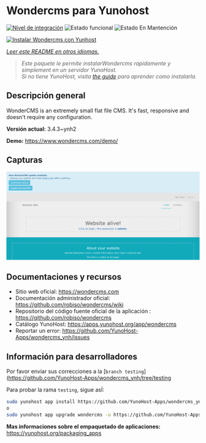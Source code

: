 <!--
Este archivo README esta generado automaticamente<https://github.com/YunoHost/apps/tree/master/tools/readme_generator>
No se debe editar a mano.
-->

# Wondercms para Yunohost

[![Nivel de integración](https://dash.yunohost.org/integration/wondercms.svg)](https://ci-apps.yunohost.org/ci/apps/wondercms/) ![Estado funcional](https://ci-apps.yunohost.org/ci/badges/wondercms.status.svg) ![Estado En Mantención](https://ci-apps.yunohost.org/ci/badges/wondercms.maintain.svg)

[![Instalar Wondercms con Yunhost](https://install-app.yunohost.org/install-with-yunohost.svg)](https://install-app.yunohost.org/?app=wondercms)

*[Leer este README en otros idiomas.](./ALL_README.md)*

> *Este paquete le permite instalarWondercms rapidamente y simplement en un servidor YunoHost.*  
> *Si no tiene YunoHost, visita [the guide](https://yunohost.org/install) para aprender como instalarla.*

## Descripción general

WonderCMS is an extremely small flat file CMS. It's fast, responsive and doesn't require any configuration.

**Versión actual:** 3.4.3~ynh2

**Demo:** <https://www.wondercms.com/demo/>

## Capturas

![Captura de Wondercms](./doc/screenshots/WonderCMS-update-screenshot.png)

## Documentaciones y recursos

- Sitio web oficial: <https://wondercms.com>
- Documentación administrador oficial: <https://github.com/robiso/wondercms/wiki>
- Repositorio del código fuente oficial de la aplicación : <https://github.com/robiso/wondercms>
- Catálogo YunoHost: <https://apps.yunohost.org/app/wondercms>
- Reportar un error: <https://github.com/YunoHost-Apps/wondercms_ynh/issues>

## Información para desarrolladores

Por favor enviar sus correcciones a la [`branch testing`](https://github.com/YunoHost-Apps/wondercms_ynh/tree/testing

Para probar la rama `testing`, sigue asÍ:

```bash
sudo yunohost app install https://github.com/YunoHost-Apps/wondercms_ynh/tree/testing --debug
o
sudo yunohost app upgrade wondercms -u https://github.com/YunoHost-Apps/wondercms_ynh/tree/testing --debug
```

**Mas informaciones sobre el empaquetado de aplicaciones:** <https://yunohost.org/packaging_apps>
